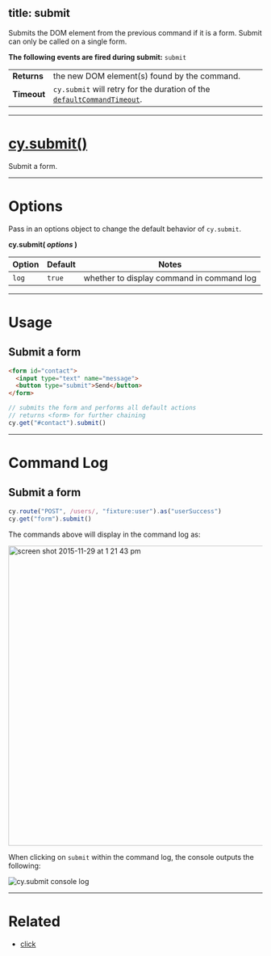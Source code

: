 title: submit
---

Submits the DOM element from the previous command if it is a form. Submit can only be called on a single form.

**The following events are fired during submit:** `submit`

| | |
|--- | --- |
| **Returns** | the new DOM element(s) found by the command. |
| **Timeout** | `cy.submit` will retry for the duration of the [`defaultCommandTimeout`](https://on.cypress.io/guides/configuration#section-timeouts). |

***

# [cy.submit()](#section-usage)

Submit a form.

***

# Options

Pass in an options object to change the default behavior of `cy.submit`.

**cy.submit( *options* )**

Option | Default | Notes
--- | --- | ---
`log` | `true` | whether to display command in command log

***

# Usage

## Submit a form

```html
<form id="contact">
  <input type="text" name="message">
  <button type="submit">Send</button>
</form>
```

```javascript
// submits the form and performs all default actions
// returns <form> for further chaining
cy.get("#contact").submit()
```

***

# Command Log

## Submit a form

```javascript
cy.route("POST", /users/, "fixture:user").as("userSuccess")
cy.get("form").submit()
```

The commands above will display in the command log as:

<img width="594" alt="screen shot 2015-11-29 at 1 21 43 pm" src="https://cloud.githubusercontent.com/assets/1271364/11459081/3149d9e6-969c-11e5-85b2-ba57638f02df.png">

When clicking on `submit` within the command log, the console outputs the following:

![cy.submit console log](https://cloud.githubusercontent.com/assets/1271364/12888878/222f5522-ce4a-11e5-9edd-f67be2ebce40.png)

***

# Related

- [click](https://on.cypress.io/api/click)